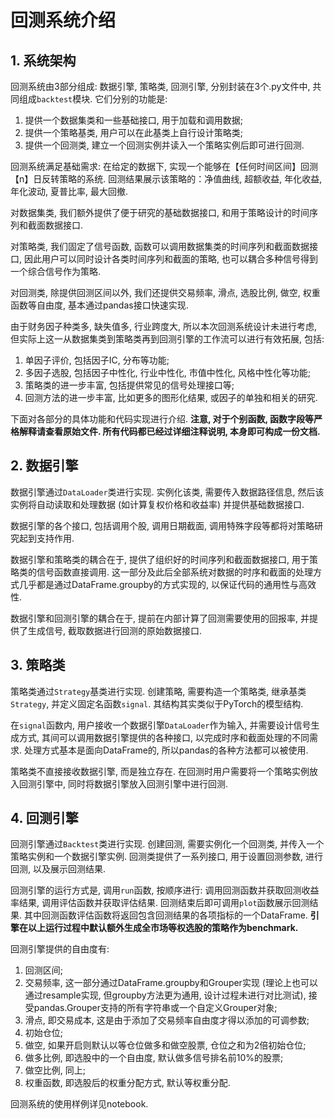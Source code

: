 # 回测系统介绍

## 1. 系统架构

回测系统由3部分组成: 数据引擎, 策略类, 回测引擎, 分别封装在3个.py文件中, 共同组成`backtest`模块. 它们分别的功能是:

1. 提供一个数据集类和一些基础接口, 用于加载和调用数据;
2. 提供一个策略基类, 用户可以在此基类上自行设计策略类;
3. 提供一个回测类, 建立一个回测实例并读入一个策略实例后即可进行回测.

回测系统满足基础需求: 在给定的数据下, 实现一个能够在【任何时间区间】回测【n】日反转策略的系统. 回测结果展示该策略的：净值曲线, 超额收益, 年化收益, 年化波动, 夏普比率, 最大回撤.

对数据集类, 我们额外提供了便于研究的基础数据接口, 和用于策略设计的时间序列和截面数据接口.

对策略类, 我们固定了信号函数, 函数可以调用数据集类的时间序列和截面数据接口, 因此用户可以同时设计各类时间序列和截面的策略, 也可以耦合多种信号得到一个综合信号作为策略.

对回测类, 除提供回测区间以外, 我们还提供交易频率, 滑点, 选股比例, 做空, 权重函数等自由度, 基本通过pandas接口快速实现.

由于财务因子种类多, 缺失值多, 行业跨度大, 所以本次回测系统设计未进行考虑, 但实际上这一从数据集类到策略类再到回测引擎的工作流可以进行有效拓展, 包括:

1. 单因子评价, 包括因子IC, 分布等功能;
2. 多因子选股, 包括因子中性化, 行业中性化, 市值中性化, 风格中性化等功能;
3. 策略类的进一步丰富, 包括提供常见的信号处理接口等;
4. 回测方法的进一步丰富, 比如更多的图形化结果, 或因子的单独和相关的研究.

下面对各部分的具体功能和代码实现进行介绍. **注意, 对于个别函数, 函数字段等严格解释请查看原始文件. 所有代码都已经过详细注释说明, 本身即可构成一份文档.**

## 2. 数据引擎

数据引擎通过`DataLoader`类进行实现. 实例化该类, 需要传入数据路径信息, 然后该实例将自动读取和处理数据 (如计算复权价格和收益率) 并提供基础数据接口.

数据引擎的各个接口, 包括调用个股, 调用日期截面, 调用特殊字段等都将对策略研究起到支持作用.

数据引擎和策略类的耦合在于, 提供了组织好的时间序列和截面数据接口, 用于策略类的信号函数直接调用. 这一部分及此后全部系统对数据的时序和截面的处理方式几乎都是通过DataFrame.groupby的方式实现的, 以保证代码的通用性与高效性.

数据引擎和回测引擎的耦合在于, 提前在内部计算了回测需要使用的回报率, 并提供了生成信号, 截取数据进行回测的原始数据接口.

## 3. 策略类

策略类通过`Strategy`基类进行实现. 创建策略, 需要构造一个策略类, 继承基类`Strategy`, 并定义固定名函数`signal`. 其结构其实类似于PyTorch的模型结构.

在`signal`函数内, 用户接收一个数据引擎`DataLoader`作为输入, 并需要设计信号生成方式, 其间可以调用数据引擎提供的各种接口, 以完成时序和截面处理的不同需求. 处理方式基本是面向DataFrame的, 所以pandas的各种方法都可以被使用.

策略类不直接接收数据引擎, 而是独立存在. 在回测时用户需要将一个策略实例放入回测引擎中, 同时将数据引擎放入回测引擎中进行回测.

## 4. 回测引擎

回测引擎通过`Backtest`类进行实现. 创建回测, 需要实例化一个回测类, 并传入一个策略实例和一个数据引擎实例. 回测类提供了一系列接口, 用于设置回测参数, 进行回测, 以及展示回测结果.

回测引擎的运行方式是, 调用`run`函数, 按顺序进行: 调用回测函数并获取回测收益率结果, 调用评估函数并获取评估结果. 回测结束后即可调用`plot`函数展示回测结果. 其中回测函数评估函数将返回包含回测结果的各项指标的一个DataFrame. **引擎在以上运行过程中默认额外生成全市场等权选股的策略作为benchmark.**

回测引擎提供的自由度有:

1. 回测区间;
2. 交易频率, 这一部分通过DataFrame.groupby和Grouper实现 (理论上也可以通过resample实现, 但groupby方法更为通用, 设计过程未进行对比测试), 接受pandas.Grouper支持的所有字符串或一个自定义Grouper对象;
3. 滑点, 即交易成本, 这是由于添加了交易频率自由度才得以添加的可调参数;
4. 初始仓位;
5. 做空, 如果开启则默认以等仓位做多和做空股票, 仓位之和为2倍初始仓位;
6. 做多比例, 即选股中的一个自由度, 默认做多信号排名前10%的股票;
7. 做空比例, 同上;
8. 权重函数, 即选股后的权重分配方式, 默认等权重分配.

回测系统的使用样例详见notebook.
